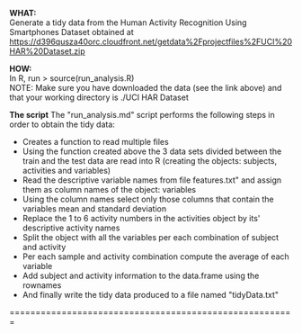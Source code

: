 **WHAT:**   
Generate a tidy data from the Human Activity Recognition Using Smartphones Dataset obtained at https://d396qusza40orc.cloudfront.net/getdata%2Fprojectfiles%2FUCI%20HAR%20Dataset.zip 

**HOW:**   
In R, run > source(run_analysis.R)    
NOTE: Make sure you have downloaded the data (see the link above) and that your working directory is ./UCI HAR Dataset

**The script**
The "run_analysis.md" script performs the following steps in order to obtain the tidy data:    
* Creates a function to read multiple files    
* Using the function created above the 3 data sets divided between the train and the test data are read into R (creating the objects: subjects, activities and variables)    
* Read the descriptive variable names from file features.txt" and assign them as column names of the object: variables    
* Using the column names select only those columns that contain the variables mean and standard deviation    
* Replace the 1 to 6 activity numbers in the activities object by its' descriptive activity names    
* Split the object with all the variables per each combination of subject and activity    
* Per each sample and activity combination compute the average of each variable    
* Add subject and activity information to the data.frame using the rownames    
* And finally write the tidy data produced to a file named "tidyData.txt"  

=======================================================

